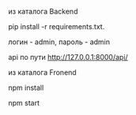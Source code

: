 из каталога Backend

pip install -r requirements.txt.

логин - admin, пароль - admin

api по пути http://127.0.0.1:8000/api/

из каталога Fronend

npm install

npm start
